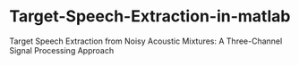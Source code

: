 # Target-Speech-Extraction-in-matlab
Target Speech Extraction from Noisy Acoustic Mixtures: A Three-Channel Signal Processing Approach
